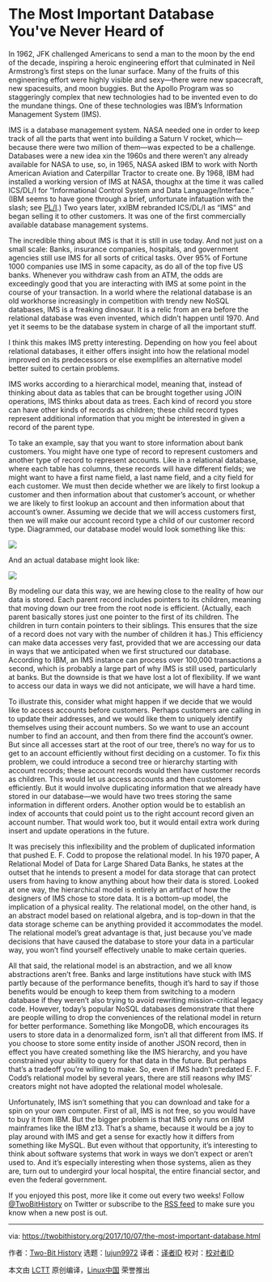 The Most Important Database You've Never Heard of
======
In 1962, JFK challenged Americans to send a man to the moon by the end of the decade, inspiring a heroic engineering effort that culminated in Neil Armstrong’s first steps on the lunar surface. Many of the fruits of this engineering effort were highly visible and sexy—there were new spacecraft, new spacesuits, and moon buggies. But the Apollo Program was so staggeringly complex that new technologies had to be invented even to do the mundane things. One of these technologies was IBM’s Information Management System (IMS).

IMS is a database management system. NASA needed one in order to keep track of all the parts that went into building a Saturn V rocket, which—because there were two million of them—was expected to be a challenge. Databases were a new idea xin the 1960s and there weren’t any already available for NASA to use, so, in 1965, NASA asked IBM to work with North American Aviation and Caterpillar Tractor to create one. By 1968, IBM had installed a working version of IMS at NASA, thoughx at the time it was called ICS/DL/I for “Informational Control System and Data Language/Interface.” (IBM seems to have gone through a brief, unfortunate infatuation with the slash; see [PL/I][1].) Two years later, xxIBM rebranded ICS/DL/I as “IMS” and began selling it to other customers. It was one of the first commercially available database management systems.

The incredible thing about IMS is that it is still in use today. And not just on a small scale: Banks, insurance companies, hospitals, and government agencies still use IMS for all sorts of critical tasks. Over 95% of Fortune 1000 companies use IMS in some capacity, as do all of the top five US banks. Whenever you withdraw cash from an ATM, the odds are exceedingly good that you are interacting with IMS at some point in the course of your transaction. In a world where the relational database is an old workhorse increasingly in competition with trendy new NoSQL databases, IMS is a freaking dinosaur. It is a relic from an era before the relational database was even invented, which didn’t happen until 1970. And yet it seems to be the database system in charge of all the important stuff.

I think this makes IMS pretty interesting. Depending on how you feel about relational databases, it either offers insight into how the relational model improved on its predecessors or else exemplifies an alternative model better suited to certain problems.

IMS works according to a hierarchical model, meaning that, instead of thinking about data as tables that can be brought together using JOIN operations, IMS thinks about data as trees. Each kind of record you store can have other kinds of records as children; these child record types represent additional information that you might be interested in given a record of the parent type.

To take an example, say that you want to store information about bank customers. You might have one type of record to represent customers and another type of record to represent accounts. Like in a relational database, where each table has columns, these records will have different fields; we might want to have a first name field, a last name field, and a city field for each customer. We must then decide whether we are likely to first lookup a customer and then information about that customer’s account, or whether we are likely to first lookup an account and then information about that account’s owner. Assuming we decide that we will access customers first, then we will make our account record type a child of our customer record type. Diagrammed, our database model would look something like this:

![][2]

And an actual database might look like:

![][3]

By modeling our data this way, we are hewing close to the reality of how our data is stored. Each parent record includes pointers to its children, meaning that moving down our tree from the root node is efficient. (Actually, each parent basically stores just one pointer to the first of its children. The children in turn contain pointers to their siblings. This ensures that the size of a record does not vary with the number of children it has.) This efficiency can make data accesses very fast, provided that we are accessing our data in ways that we anticipated when we first structured our database. According to IBM, an IMS instance can process over 100,000 transactions a second, which is probably a large part of why IMS is still used, particularly at banks. But the downside is that we have lost a lot of flexibility. If we want to access our data in ways we did not anticipate, we will have a hard time.

To illustrate this, consider what might happen if we decide that we would like to access accounts before customers. Perhaps customers are calling in to update their addresses, and we would like them to uniquely identify themselves using their account numbers. So we want to use an account number to find an account, and then from there find the account’s owner. But since all accesses start at the root of our tree, there’s no way for us to get to an account efficiently without first deciding on a customer. To fix this problem, we could introduce a second tree or hierarchy starting with account records; these account records would then have customer records as children. This would let us access accounts and then customers efficiently. But it would involve duplicating information that we already have stored in our database—we would have two trees storing the same information in different orders. Another option would be to establish an index of accounts that could point us to the right account record given an account number. That would work too, but it would entail extra work during insert and update operations in the future.

It was precisely this inflexibility and the problem of duplicated information that pushed E. F. Codd to propose the relational model. In his 1970 paper, A Relational Model of Data for Large Shared Data Banks, he states at the outset that he intends to present a model for data storage that can protect users from having to know anything about how their data is stored. Looked at one way, the hierarchical model is entirely an artifact of how the designers of IMS chose to store data. It is a bottom-up model, the implication of a physical reality. The relational model, on the other hand, is an abstract model based on relational algebra, and is top-down in that the data storage scheme can be anything provided it accommodates the model. The relational model’s great advantage is that, just because you’ve made decisions that have caused the database to store your data in a particular way, you won’t find yourself effectively unable to make certain queries.

All that said, the relational model is an abstraction, and we all know abstractions aren’t free. Banks and large institutions have stuck with IMS partly because of the performance benefits, though it’s hard to say if those benefits would be enough to keep them from switching to a modern database if they weren’t also trying to avoid rewriting mission-critical legacy code. However, today’s popular NoSQL databases demonstrate that there are people willing to drop the conveniences of the relational model in return for better performance. Something like MongoDB, which encourages its users to store data in a denormalized form, isn’t all that different from IMS. If you choose to store some entity inside of another JSON record, then in effect you have created something like the IMS hierarchy, and you have constrained your ability to query for that data in the future. But perhaps that’s a tradeoff you’re willing to make. So, even if IMS hadn’t predated E. F. Codd’s relational model by several years, there are still reasons why IMS’ creators might not have adopted the relational model wholesale.

Unfortunately, IMS isn’t something that you can download and take for a spin on your own computer. First of all, IMS is not free, so you would have to buy it from IBM. But the bigger problem is that IMS only runs on IBM mainframes like the IBM z13. That’s a shame, because it would be a joy to play around with IMS and get a sense for exactly how it differs from something like MySQL. But even without that opportunity, it’s interesting to think about software systems that work in ways we don’t expect or aren’t used to. And it’s especially interesting when those systems, alien as they are, turn out to undergird your local hospital, the entire financial sector, and even the federal government.

If you enjoyed this post, more like it come out every two weeks! Follow [@TwoBitHistory][4] on Twitter or subscribe to the [RSS feed][5] to make sure you know when a new post is out.

--------------------------------------------------------------------------------

via: https://twobithistory.org/2017/10/07/the-most-important-database.html

作者：[Two-Bit History][a]
选题：[lujun9972][b]
译者：[译者ID](https://github.com/译者ID)
校对：[校对者ID](https://github.com/校对者ID)

本文由 [LCTT](https://github.com/LCTT/TranslateProject) 原创编译，[Linux中国](https://linux.cn/) 荣誉推出

[a]: https://twobithistory.org
[b]: https://github.com/lujun9972
[1]: https://en.wikipedia.org/wiki/PL/I
[2]: https://twobithistory.org/images/hierarchical-model.png
[3]: https://twobixthistory.org/images/hierarchical-db.png
[4]: https://twitter.com/TwoBitHistory
[5]: https://twobithistory.org/feed.xml
